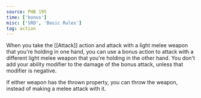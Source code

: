 ```yaml
---
source: PHB 195
time: ['bonus']
misc: ['SRD', 'Basic Rules']
tag: action
---
```


When you take the [[Attack]] action and attack with a light melee weapon that you're holding in one hand, you can use a bonus action to attack with a different light melee weapon that you're holding in the other hand. You don't add your ability modifier to the damage of the bonus attack, unless that modifier is negative.

If either weapon has the thrown property, you can throw the weapon, instead of making a melee attack with it.

